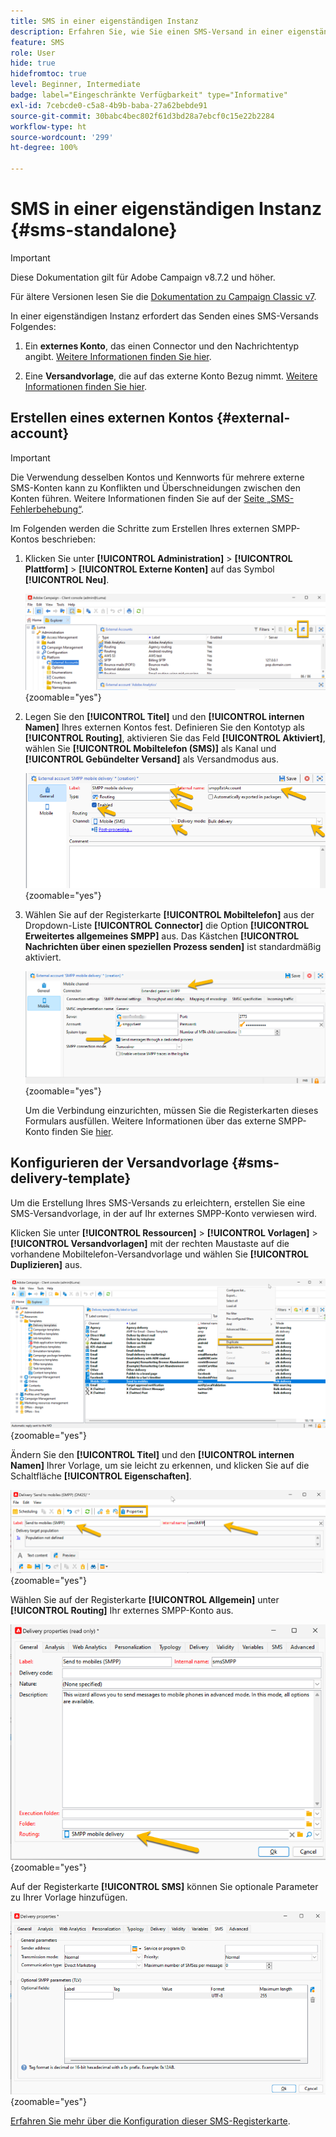 ```yaml
---
title: SMS in einer eigenständigen Instanz
description: Erfahren Sie, wie Sie einen SMS-Versand in einer eigenständigen Instanz konfigurieren.
feature: SMS
role: User
hide: true
hidefromtoc: true
level: Beginner, Intermediate
badge: label="Eingeschränkte Verfügbarkeit" type="Informative"
exl-id: 7cebcde0-c5a8-4b9b-baba-27a62bebde91
source-git-commit: 30babc4bec802f61d3bd28a7ebcf0c15e22b2284
workflow-type: ht
source-wordcount: '299'
ht-degree: 100%

---
```


# SMS in einer eigenständigen Instanz {#sms-standalone}

>[!IMPORTANT]
>
>Diese Dokumentation gilt für Adobe Campaign v8.7.2 und höher.
>
>Für ältere Versionen lesen Sie die [Dokumentation zu Campaign Classic v7](https://experienceleague.adobe.com/de/docs/campaign-classic/using/sending-messages/sending-messages-on-mobiles/sms-set-up/sms-set-up).

In einer eigenständigen Instanz erfordert das Senden eines SMS-Versands Folgendes:

1. Ein **externes Konto**, das einen Connector und den Nachrichtentyp angibt. [Weitere Informationen finden Sie hier](#external-account).

1. Eine **Versandvorlage**, die auf das externe Konto Bezug nimmt. [Weitere Informationen finden Sie hier](#sms-delivery-template).

## Erstellen eines externen Kontos {#external-account}

>[!IMPORTANT]
>
>Die Verwendung desselben Kontos und Kennworts für mehrere externe SMS-Konten kann zu Konflikten und Überschneidungen zwischen den Konten führen. Weitere Informationen finden Sie auf der [Seite „SMS-Fehlerbehebung“](smpp-connection.md#sms-troubleshooting).

Im Folgenden werden die Schritte zum Erstellen Ihres externen SMPP-Kontos beschrieben:

1. Klicken Sie unter **[!UICONTROL Administration]** > **[!UICONTROL Plattform]** > **[!UICONTROL Externe Konten]** auf das Symbol **[!UICONTROL Neu]**.

   ![](assets/sms_extaccount.png){zoomable="yes"}

1. Legen Sie den **[!UICONTROL Titel]** und den **[!UICONTROL internen Namen]** Ihres externen Kontos fest. Definieren Sie den Kontotyp als **[!UICONTROL Routing]**, aktivieren Sie das Feld **[!UICONTROL Aktiviert]**, wählen Sie **[!UICONTROL Mobiltelefon (SMS)]** als Kanal und **[!UICONTROL Gebündelter Versand]** als Versandmodus aus.

   ![](assets/sms_extaccount_new.png){zoomable="yes"}

1. Wählen Sie auf der Registerkarte **[!UICONTROL Mobiltelefon]** aus der Dropdown-Liste **[!UICONTROL Connector]** die Option **[!UICONTROL Erweitertes allgemeines SMPP]** aus.
Das Kästchen **[!UICONTROL Nachrichten über einen speziellen Prozess senden]** ist standardmäßig aktiviert.

   ![](assets/sms_extaccount_connector.png){zoomable="yes"}

   Um die Verbindung einzurichten, müssen Sie die Registerkarten dieses Formulars ausfüllen. Weitere Informationen über das externe SMPP-Konto finden Sie [hier](smpp-external-account.md#smpp-connection-settings).


## Konfigurieren der Versandvorlage {#sms-delivery-template}

Um die Erstellung Ihres SMS-Versands zu erleichtern, erstellen Sie eine SMS-Versandvorlage, in der auf Ihr externes SMPP-Konto verwiesen wird.

Klicken Sie unter **[!UICONTROL Ressourcen]** > **[!UICONTROL Vorlagen]** > **[!UICONTROL Versandvorlagen]** mit der rechten Maustaste auf die vorhandene Mobiltelefon-Versandvorlage und wählen Sie **[!UICONTROL Duplizieren]** aus.

![](assets/sms_template_duplicate.png){zoomable="yes"}

Ändern Sie den **[!UICONTROL Titel]** und den **[!UICONTROL internen Namen]** Ihrer Vorlage, um sie leicht zu erkennen, und klicken Sie auf die Schaltfläche **[!UICONTROL Eigenschaften]**.

![](assets/sms_template_name.png){zoomable="yes"}

Wählen Sie auf der Registerkarte **[!UICONTROL Allgemein]** unter **[!UICONTROL Routing]** Ihr externes SMPP-Konto aus.

![](assets/sms_template_routing.png){zoomable="yes"}

Auf der Registerkarte **[!UICONTROL SMS]** können Sie optionale Parameter zu Ihrer Vorlage hinzufügen.

![](assets/sms_template_properties.png){zoomable="yes"}

[Erfahren Sie mehr über die Konfiguration dieser SMS-Registerkarte](sms-delivery-settings.md).

